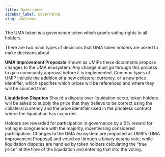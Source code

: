 ```yaml
---
title: Governance
sidebar_label: Governance
slug: /Welcome
---
```


The UMA token is a governance token which grants voting rights to all holders.  

There are two main types of decisions that UMA token holders are asked to make decisions about

**UMA Improvement Proposals**
Known as UMIPs these documents propose changes to the UMA ecosystem.  Any change must go through this process to gain community approval before it is implemented.  Common types of UMIP include the addition of a new collateral currency, or a new price identifier, which specifies which prices will be referenced and where they will be sourced from 

**Liquidation Disputes**
Should a dispute over liquidation occur, token holders will be asked to supply the price that they believe to be correct using the collateral currency and the price identifier used in the priceless contract where the liquidation has occurred.

Holders are rewarded for participation in governance by a 5% reward for voting in congruence with the majority, incentivising considered participation. Changes to the UMA ecosystem are proposed as UMIPs (UMA Improvement Proposal) and voted on through a binary yes/no vote; while liquidation disputes are handled by token holders calculating the “true price” at the time of the liquidation and entering that into the voting.
